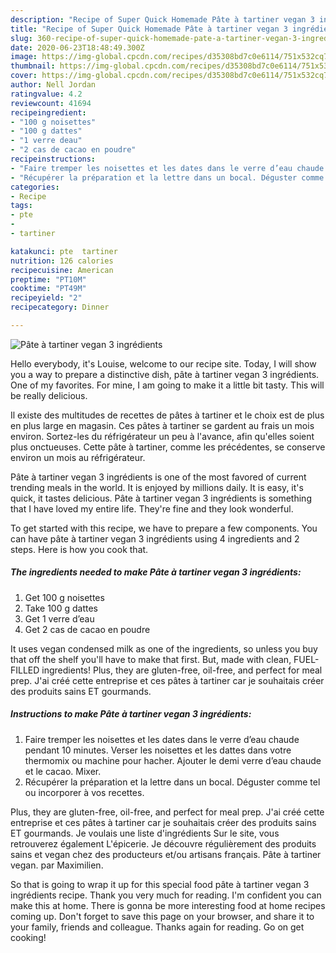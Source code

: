 ```yaml
---
description: "Recipe of Super Quick Homemade Pâte à tartiner vegan 3 ingrédients"
title: "Recipe of Super Quick Homemade Pâte à tartiner vegan 3 ingrédients"
slug: 360-recipe-of-super-quick-homemade-pate-a-tartiner-vegan-3-ingredients
date: 2020-06-23T18:48:49.300Z
image: https://img-global.cpcdn.com/recipes/d35308bd7c0e6114/751x532cq70/pate-a-tartiner-vegan-3-ingredients-photo-principale-de-la-recette.jpg
thumbnail: https://img-global.cpcdn.com/recipes/d35308bd7c0e6114/751x532cq70/pate-a-tartiner-vegan-3-ingredients-photo-principale-de-la-recette.jpg
cover: https://img-global.cpcdn.com/recipes/d35308bd7c0e6114/751x532cq70/pate-a-tartiner-vegan-3-ingredients-photo-principale-de-la-recette.jpg
author: Nell Jordan
ratingvalue: 4.2
reviewcount: 41694
recipeingredient:
- "100 g noisettes"
- "100 g dattes"
- "1 verre deau"
- "2 cas de cacao en poudre"
recipeinstructions:
- "Faire tremper les noisettes et les dates dans le verre d’eau chaude pendant 10 minutes. Verser les noisettes et les dattes dans votre thermomix ou machine pour hacher. Ajouter le demi verre d’eau chaude et le cacao. Mixer."
- "Récupérer la préparation et la lettre dans un bocal. Déguster comme tel ou incorporer à vos recettes."
categories:
- Recipe
tags:
- pte
- 
- tartiner

katakunci: pte  tartiner 
nutrition: 126 calories
recipecuisine: American
preptime: "PT10M"
cooktime: "PT49M"
recipeyield: "2"
recipecategory: Dinner

---
```



![Pâte à tartiner vegan 3 ingrédients](https://img-global.cpcdn.com/recipes/d35308bd7c0e6114/751x532cq70/pate-a-tartiner-vegan-3-ingredients-photo-principale-de-la-recette.jpg)

Hello everybody, it's Louise, welcome to our recipe site. Today, I will show you a way to prepare a distinctive dish, pâte à tartiner vegan 3 ingrédients. One of my favorites. For mine, I am going to make it a little bit tasty. This will be really delicious.

Il existe des multitudes de recettes de pâtes à tartiner et le choix est de plus en plus large en magasin. Ces pâtes à tartiner se gardent au frais un mois environ. Sortez-les du réfrigérateur un peu à l&#39;avance, afin qu&#39;elles soient plus onctueuses. Cette pâte à tartiner, comme les précédentes, se conserve environ un mois au réfrigérateur.

Pâte à tartiner vegan 3 ingrédients is one of the most favored of current trending meals in the world. It is enjoyed by millions daily. It is easy, it's quick, it tastes delicious. Pâte à tartiner vegan 3 ingrédients is something that I have loved my entire life. They're fine and they look wonderful.


To get started with this recipe, we have to prepare a few components. You can have pâte à tartiner vegan 3 ingrédients using 4 ingredients and 2 steps. Here is how you cook that.

<!--inarticleads1-->

##### The ingredients needed to make Pâte à tartiner vegan 3 ingrédients:

1. Get 100 g noisettes
1. Take 100 g dattes
1. Get 1 verre d’eau
1. Get 2 cas de cacao en poudre


It uses vegan condensed milk as one of the ingredients, so unless you buy that off the shelf you&#39;ll have to make that first. But, made with clean, FUEL-FILLED ingredients! Plus, they are gluten-free, oil-free, and perfect for meal prep. J&#39;ai créé cette entreprise et ces pâtes à tartiner car je souhaitais créer des produits sains ET gourmands. 

<!--inarticleads2-->

##### Instructions to make Pâte à tartiner vegan 3 ingrédients:

1. Faire tremper les noisettes et les dates dans le verre d’eau chaude pendant 10 minutes. Verser les noisettes et les dattes dans votre thermomix ou machine pour hacher. Ajouter le demi verre d’eau chaude et le cacao. Mixer.
1. Récupérer la préparation et la lettre dans un bocal. Déguster comme tel ou incorporer à vos recettes.


Plus, they are gluten-free, oil-free, and perfect for meal prep. J&#39;ai créé cette entreprise et ces pâtes à tartiner car je souhaitais créer des produits sains ET gourmands. Je voulais une liste d&#39;ingrédients Sur le site, vous retrouverez également L&#39;épicerie. Je découvre régulièrement des produits sains et vegan chez des producteurs et/ou artisans français. Pâte à tartiner vegan. par Maximilien. 

So that is going to wrap it up for this special food pâte à tartiner vegan 3 ingrédients recipe. Thank you very much for reading. I'm confident you can make this at home. There is gonna be more interesting food at home recipes coming up. Don't forget to save this page on your browser, and share it to your family, friends and colleague. Thanks again for reading. Go on get cooking!
